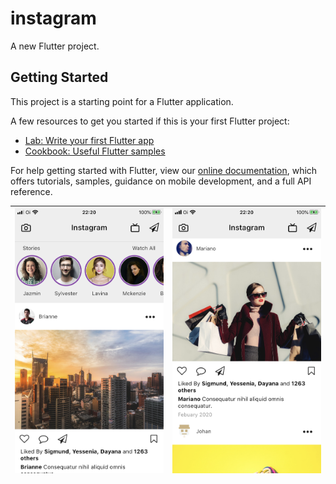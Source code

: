 # instagram

A new Flutter project.

## Getting Started

This project is a starting point for a Flutter application.

A few resources to get you started if this is your first Flutter project:

- [Lab: Write your first Flutter app](https://flutter.dev/docs/get-started/codelab)
- [Cookbook: Useful Flutter samples](https://flutter.dev/docs/cookbook)

For help getting started with Flutter, view our
[online documentation](https://flutter.dev/docs), which offers tutorials,
samples, guidance on mobile development, and a full API reference.

| ![](https://github.com/bieeldeveloper/flutter-instagram-ui/blob/master/screenshots/print2.png?raw=true)  | ![](https://github.com/bieeldeveloper/flutter-instagram-ui/blob/master/screenshots/print1.png?raw=true) |
| :------------: | :------------: |
